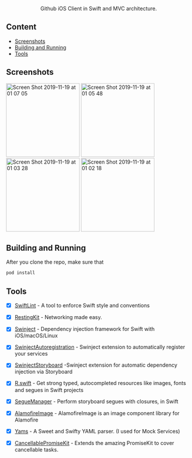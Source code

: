 <p align="center">
 Github iOS Client in Swift and MVC architecture.
</p>

## Content
- [Screenshots](#screenshots)
- [Building and Running](#building-and-running)
- [Tools](#tools)


## Screenshots
<img width="200" alt="Screen Shot 2019-11-19 at 01 07 05" src="https://user-images.githubusercontent.com/47689166/69098306-5d37c000-0a69-11ea-988d-83c26ebeba5c.png">
<img width="200" alt="Screen Shot 2019-11-19 at 01 05 48" src="https://user-images.githubusercontent.com/47689166/69098309-5dd05680-0a69-11ea-92c2-2f6832e82687.png">
<img width="200" alt="Screen Shot 2019-11-19 at 01 03 28" src="https://user-images.githubusercontent.com/47689166/69098312-5f018380-0a69-11ea-9b33-4d2aa986cb7b.png">
<img width="200" alt="Screen Shot 2019-11-19 at 01 02 18" src="https://user-images.githubusercontent.com/47689166/69098315-6163dd80-0a69-11ea-9629-5cd29980310f.png">

## Building and Running
After you clone the repo, make sure that 
```sh
pod install
```

## Tools
- [x] [SwiftLint](https://github.com/realm/SwiftLint) - A tool to enforce Swift style and conventions
- [x] [RestingKit](https://github.com/moray95/RestingKit) - Networking made easy.
- [x] [Swinject](https://github.com/Swinject/Swinject) - Dependency injection framework for Swift with iOS/macOS/Linux
- [x] [SwinjectAutoregistration](https://github.com/Swinject/SwinjectAutoregistration) - Swinject extension to automatically register your services
- [x] [SwinjectStoryboard](https://github.com/Swinject/SwinjectAutoregistration) -Swinject extension for automatic dependency injection via Storyboard
- [x] [R.swift](https://github.com/mac-cain13/R.swift) - Get strong typed, autocompleted resources like images, fonts and segues in Swift projects
- [x] [SegueManager](https://github.com/tomlokhorst/SegueManager) - Perform storyboard segues with closures, in Swift
- [x] [AlamofireImage](https://github.com/Alamofire/AlamofireImage) - AlamofireImage is an image component library for Alamofire
- [x] [Yams](https://github.com/jpsim/Yams) - A Sweet and Swifty YAML parser. (I used for Mock Services)
- [x] [CancellablePromiseKit](https://github.com/johannesd/CancellablePromiseKit) - Extends the amazing PromiseKit to cover cancellable tasks.




